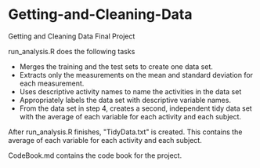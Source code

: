 # Getting-and-Cleaning-Data
Getting and Cleaning Data Final Project

run_analysis.R does the following tasks
 - Merges the training and the test sets to create one data set.
 - Extracts only the measurements on the mean and standard deviation for each measurement. 
 - Uses descriptive activity names to name the activities in the data set
 - Appropriately labels the data set with descriptive variable names. 
 - From the data set in step 4, creates a second, independent tidy data set with the average of each variable for each activity and each subject.

After run_analysis.R finishes, "TidyData.txt" is created. This contains the average of each variable for each activity and each subject.

CodeBook.md contains the code book for the project.
